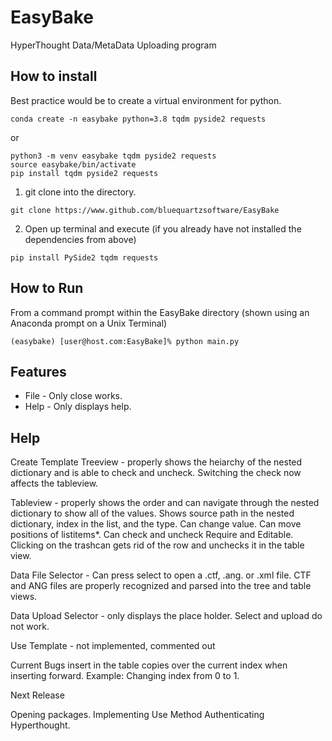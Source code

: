 # EasyBake #

HyperThought Data/MetaData Uploading program

## How to install ##

Best practice would be to create a virtual environment for python.
  ```lang-console
  conda create -n easybake python=3.8 tqdm pyside2 requests
  ```
  or

  ```lang-console
  python3 -m venv easybake tqdm pyside2 requests
  source easybake/bin/activate
  pip install tqdm pyside2 requests
  ```


1. git clone into the directory.

  ```lang-console
  git clone https://www.github.com/bluequartzsoftware/EasyBake
  ```

2. Open up terminal and execute (if you already have not installed the dependencies from above)

```lang-console
pip install PySide2 tqdm requests
```

## How to Run ##

From a command prompt within the EasyBake directory (shown using an Anaconda prompt on a Unix Terminal)

```lang-console
(easybake) [user@host.com:EasyBake]% python main.py
```


## Features ##

+ File - Only close works.
+ Help - Only displays help.

## Help ##

Create Template
  Treeview - properly shows the heiarchy of the nested dictionary and is able to check and uncheck. Switching the check now affects the tableview.

  Tableview - properly shows the order and can navigate through the nested dictionary to show all of the values. Shows source path in the nested dictionary, index in the list, and the type. Can change value. Can move positions of listitems*. Can check and uncheck Require and Editable. Clicking on the trashcan gets rid of the row and unchecks it in the table view.

  Data File Selector - Can press select to open a .ctf, .ang. or .xml file. CTF and ANG files are properly recognized and parsed into the tree and table views. 

  Data Upload Selector - only displays the place holder. Select and upload do not work.
  
Use Template - not implemented, commented out



Current Bugs
insert in the table copies over the current index when inserting forward. Example: Changing index from 0 to 1.



Next Release

Opening packages.
Implementing Use Method
Authenticating Hyperthought.
